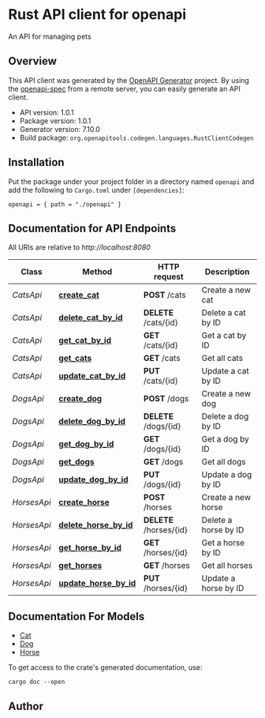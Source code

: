 # Rust API client for openapi

An API for managing pets


## Overview

This API client was generated by the [OpenAPI Generator](https://openapi-generator.tech) project.  By using the [openapi-spec](https://openapis.org) from a remote server, you can easily generate an API client.

- API version: 1.0.1
- Package version: 1.0.1
- Generator version: 7.10.0
- Build package: `org.openapitools.codegen.languages.RustClientCodegen`

## Installation

Put the package under your project folder in a directory named `openapi` and add the following to `Cargo.toml` under `[dependencies]`:

```
openapi = { path = "./openapi" }
```

## Documentation for API Endpoints

All URIs are relative to *http://localhost:8080*

Class | Method | HTTP request | Description
------------ | ------------- | ------------- | -------------
*CatsApi* | [**create_cat**](docs/CatsApi.md#create_cat) | **POST** /cats | Create a new cat
*CatsApi* | [**delete_cat_by_id**](docs/CatsApi.md#delete_cat_by_id) | **DELETE** /cats/{id} | Delete a cat by ID
*CatsApi* | [**get_cat_by_id**](docs/CatsApi.md#get_cat_by_id) | **GET** /cats/{id} | Get a cat by ID
*CatsApi* | [**get_cats**](docs/CatsApi.md#get_cats) | **GET** /cats | Get all cats
*CatsApi* | [**update_cat_by_id**](docs/CatsApi.md#update_cat_by_id) | **PUT** /cats/{id} | Update a cat by ID
*DogsApi* | [**create_dog**](docs/DogsApi.md#create_dog) | **POST** /dogs | Create a new dog
*DogsApi* | [**delete_dog_by_id**](docs/DogsApi.md#delete_dog_by_id) | **DELETE** /dogs/{id} | Delete a dog by ID
*DogsApi* | [**get_dog_by_id**](docs/DogsApi.md#get_dog_by_id) | **GET** /dogs/{id} | Get a dog by ID
*DogsApi* | [**get_dogs**](docs/DogsApi.md#get_dogs) | **GET** /dogs | Get all dogs
*DogsApi* | [**update_dog_by_id**](docs/DogsApi.md#update_dog_by_id) | **PUT** /dogs/{id} | Update a dog by ID
*HorsesApi* | [**create_horse**](docs/HorsesApi.md#create_horse) | **POST** /horses | Create a new horse
*HorsesApi* | [**delete_horse_by_id**](docs/HorsesApi.md#delete_horse_by_id) | **DELETE** /horses/{id} | Delete a horse by ID
*HorsesApi* | [**get_horse_by_id**](docs/HorsesApi.md#get_horse_by_id) | **GET** /horses/{id} | Get a horse by ID
*HorsesApi* | [**get_horses**](docs/HorsesApi.md#get_horses) | **GET** /horses | Get all horses
*HorsesApi* | [**update_horse_by_id**](docs/HorsesApi.md#update_horse_by_id) | **PUT** /horses/{id} | Update a horse by ID


## Documentation For Models

 - [Cat](docs/Cat.md)
 - [Dog](docs/Dog.md)
 - [Horse](docs/Horse.md)


To get access to the crate's generated documentation, use:

```
cargo doc --open
```

## Author



